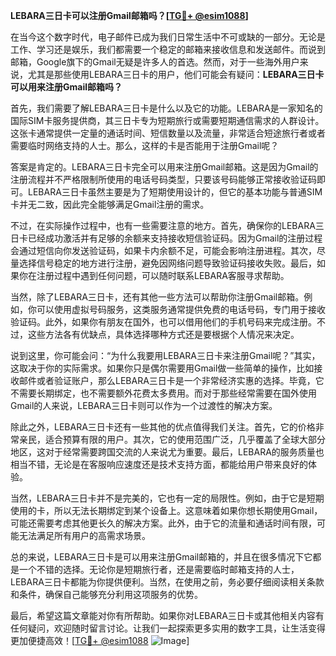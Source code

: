 **LEBARA三日卡可以注册Gmail邮箱吗？[[TG💪+ @esim1088](https://t.me/s/esim1088)]**

在当今这个数字时代，电子邮件已成为我们日常生活中不可或缺的一部分。无论是工作、学习还是娱乐，我们都需要一个稳定的邮箱来接收信息和发送邮件。而说到邮箱，Google旗下的Gmail无疑是许多人的首选。然而，对于一些海外用户来说，尤其是那些使用LEBARA三日卡的用户，他们可能会有疑问：**LEBARA三日卡可以用来注册Gmail邮箱吗？**

首先，我们需要了解LEBARA三日卡是什么以及它的功能。LEBARA是一家知名的国际SIM卡服务提供商，其三日卡专为短期旅行或需要短期通信需求的人群设计。这张卡通常提供一定量的通话时间、短信数量以及流量，非常适合短途旅行者或者需要临时网络支持的人士。那么，这样的卡是否能用于注册Gmail呢？

答案是肯定的。LEBARA三日卡完全可以用来注册Gmail邮箱。这是因为Gmail的注册流程并不严格限制所使用的电话号码类型，只要该号码能够正常接收验证码即可。LEBARA三日卡虽然主要是为了短期使用设计的，但它的基本功能与普通SIM卡并无二致，因此完全能够满足Gmail注册的需求。

不过，在实际操作过程中，也有一些需要注意的地方。首先，确保你的LEBARA三日卡已经成功激活并有足够的余额来支持接收短信验证码。因为Gmail的注册过程会通过短信向你发送验证码，如果卡内余额不足，可能会影响注册进程。其次，尽量选择信号稳定的地方进行注册，避免因网络问题导致验证码接收失败。最后，如果你在注册过程中遇到任何问题，可以随时联系LEBARA客服寻求帮助。

当然，除了LEBARA三日卡，还有其他一些方法可以帮助你注册Gmail邮箱。例如，你可以使用虚拟号码服务，这类服务通常提供免费的电话号码，专门用于接收验证码。此外，如果你有朋友在国外，也可以借用他们的手机号码来完成注册。不过，这些方法各有优缺点，具体选择哪种方式还是要根据个人情况来决定。

说到这里，你可能会问：“为什么我要用LEBARA三日卡来注册Gmail呢？”其实，这取决于你的实际需求。如果你只是偶尔需要用Gmail做一些简单的操作，比如接收邮件或者验证账户，那么LEBARA三日卡是一个非常经济实惠的选择。毕竟，它不需要长期绑定，也不需要额外花费太多费用。而对于那些经常需要在国外使用Gmail的人来说，LEBARA三日卡则可以作为一个过渡性的解决方案。

除此之外，LEBARA三日卡还有一些其他的优点值得我们关注。首先，它的价格非常亲民，适合预算有限的用户。其次，它的使用范围广泛，几乎覆盖了全球大部分地区，这对于经常需要跨国交流的人来说尤为重要。最后，LEBARA的服务质量也相当不错，无论是在客服响应速度还是技术支持方面，都能给用户带来良好的体验。

当然，LEBARA三日卡并不是完美的，它也有一定的局限性。例如，由于它是短期使用的卡，所以无法长期绑定到某个设备上。这意味着如果你想长期使用Gmail，可能还需要考虑其他更长久的解决方案。此外，由于它的流量和通话时间有限，可能无法满足所有用户的高需求场景。

总的来说，LEBARA三日卡是可以用来注册Gmail邮箱的，并且在很多情况下它都是一个不错的选择。无论你是短期旅行者，还是需要临时邮箱支持的人士，LEBARA三日卡都能为你提供便利。当然，在使用之前，务必要仔细阅读相关条款和条件，确保自己能够充分利用这项服务的优势。

最后，希望这篇文章能对你有所帮助。如果你对LEBARA三日卡或其他相关内容有任何疑问，欢迎随时留言讨论。让我们一起探索更多实用的数字工具，让生活变得更加便捷高效！[[TG💪+ @esim1088](https://t.me/s/esim1088) ![Image](https://i.postimg.cc/4NQfJmqS/Snipaste-2025-05-13-00-14-12.png)]